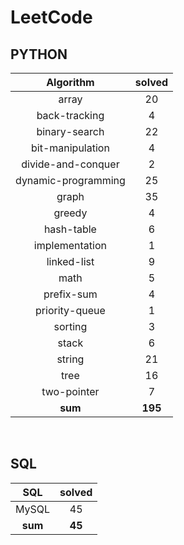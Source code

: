 # LeetCode
## PYTHON
|    Algorithm    | solved |
| :-------------: | :----: |
|array|20|
|back-tracking|4|
|binary-search|22|
|bit-manipulation|4|
|divide-and-conquer|2|
|dynamic-programming|25|
|graph|35|
|greedy|4|
|hash-table|6|
|implementation|1|
|linked-list|9|
|math|5|
|prefix-sum|4|
|priority-queue|1|
|sorting|3|
|stack|6|
|string|21|
|tree|16|
|two-pointer|7|
| **sum** | **195**|

<br>

 ## SQL
|    SQL    | solved |
| :-------------: | :----: |
|    MySQL    |45|
| **sum** | **45**|

